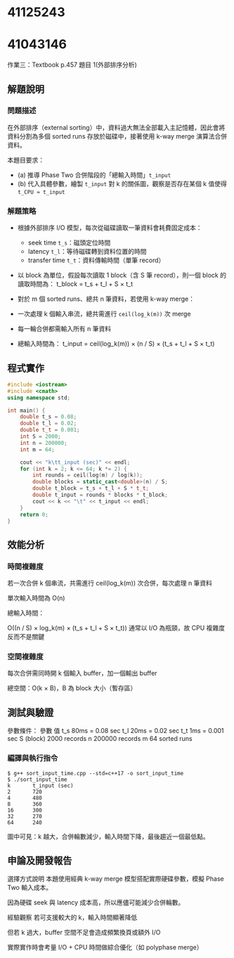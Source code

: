 # 41125243
# 41043146
作業三：Textbook p.457 題目 1(外部排序分析)

## 解題說明

### 問題描述

在外部排序（external sorting）中，資料過大無法全部載入主記憶體，因此會將資料分割為多個 sorted runs 存放於磁碟中，接著使用 k-way merge 演算法合併資料。

本題目要求：
- (a) 推導 Phase Two 合併階段的「總輸入時間」`t_input`
- (b) 代入具體參數，繪製 `t_input` 對 k 的關係圖，觀察是否存在某個 k 值使得 `t_CPU ≈ t_input`

### 解題策略

- 根據外部排序 I/O 模型，每次從磁碟讀取一筆資料會耗費固定成本：
  - seek time `t_s`：磁頭定位時間
  - latency `t_l`：等待磁碟轉到資料位置的時間
  - transfer time `t_t`：資料傳輸時間（單筆 record）

- 以 block 為單位，假設每次讀取 1 block（含 S 筆 record），則一個 block 的讀取時間為：
t_block = t_s + t_l + S × t_t

- 對於 m 個 sorted runs、總共 n 筆資料，若使用 k-way merge：
- 一次處理 k 個輸入串流，總共需進行 `ceil(log_k(m))` 次 merge
- 每一輪合併都需輸入所有 n 筆資料

- 總輸入時間為：
t_input = ceil(log_k(m)) × (n / S) × (t_s + t_l + S × t_t)

## 程式實作

```cpp
#include <iostream>
#include <cmath>
using namespace std;

int main() {
    double t_s = 0.08;
    double t_l = 0.02;
    double t_t = 0.001;
    int S = 2000;
    int n = 200000;
    int m = 64;

    cout << "k\tt_input (sec)" << endl;
    for (int k = 2; k <= 64; k *= 2) {
        int rounds = ceil(log(m) / log(k));
        double blocks = static_cast<double>(n) / S;
        double t_block = t_s + t_l + S * t_t;
        double t_input = rounds * blocks * t_block;
        cout << k << "\t" << t_input << endl;
    }
    return 0;
}

```

## 效能分析
### 時間複雜度
若一次合併 k 個串流，共需進行 ceil(log_k(m)) 次合併，每次處理 n 筆資料

單次輸入時間為 O(n)

總輸入時間：

O((n / S) × log_k(m) × (t_s + t_l + S × t_t))
通常以 I/O 為瓶頸，故 CPU 複雜度反而不是關鍵

### 空間複雜度
每次合併需同時開 k 個輸入 buffer，加一個輸出 buffer

總空間：O(k × B)，B 為 block 大小（暫存區）

## 測試與驗證
參數條件：
參數	值
t_s	80ms = 0.08 sec
t_l	20ms = 0.02 sec
t_t	1ms = 0.001 sec
S (block)	2000 records
n	200000 records
m	64 sorted runs

### 編譯與執行指令

```shell
$ g++ sort_input_time.cpp --std=c++17 -o sort_input_time
$ ./sort_input_time
k       t_input (sec)
2       720
4       480
8       360
16      300
32      270
64      240
```

圖中可見：k 越大，合併輪數減少，輸入時間下降，最後趨近一個最低點。

## 申論及開發報告
選擇方式說明
本題使用經典 k-way merge 模型搭配實際硬碟參數，模擬 Phase Two 輸入成本。

因為硬碟 seek 與 latency 成本高，所以應儘可能減少合併輪數。

經驗觀察
若可支援較大的 k，輸入時間顯著降低

但若 k 過大，buffer 空間不足會造成頻繁換頁或額外 I/O

實際實作時會考量 I/O + CPU 時間做綜合優化（如 polyphase merge）
